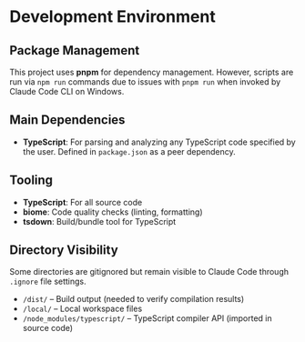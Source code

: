 # Development Environment

## Package Management

This project uses **pnpm** for dependency management.
However, scripts are run via `npm run` commands due to issues with `pnpm run` when invoked by Claude Code CLI on Windows.

## Main Dependencies

- **TypeScript**: For parsing and analyzing any TypeScript code specified by the user.
  Defined in `package.json` as a peer dependency.

## Tooling

- **TypeScript**: For all source code
- **biome**: Code quality checks (linting, formatting)
- **tsdown**: Build/bundle tool for TypeScript

## Directory Visibility

Some directories are gitignored but remain visible to Claude Code through `.ignore` file settings.

- `/dist/` – Build output (needed to verify compilation results)
- `/local/` – Local workspace files
- `/node_modules/typescript/` – TypeScript compiler API (imported in source code)
